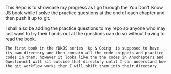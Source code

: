 This Repo is to showcase my progress as I go through the You Don't Know JS book while I solve the practice questions at the end of each chapter and then push it up to git.

I shall also be adding the practice questions to my repo so anyone who may just want to try their hands out at the questions can do so without having to read the book.

	The first book in the YDKJS series 'Up & Going' is supposed to have its own directory and then contain all the code snippets and practice codes in them, however it looks like the the codes in Anschapter1 and Questionch1 will sit outside that directory until I can understand how the git workflow works then I will shift them into their directory.
